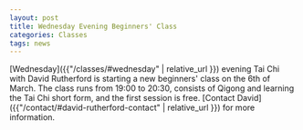 ```yaml
---
layout: post
title: Wednesday Evening Beginners' Class
categories: Classes
tags: news
---
```


[Wednesday]({{"/classes/#wednesday" | relative_url }}) evening Tai Chi with David Rutherford is starting a new beginners&apos; class on the 6th of March. The class runs from 19:00 to 20:30, consists of Qigong and learning the Tai Chi short form, and the first session is free. [Contact David]({{"/contact/#david-rutherford-contact" | relative_url }}) for more information.
